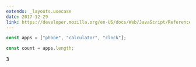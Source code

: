 ```yaml
---
extends: _layouts.usecase
date: 2017-12-29
link: https://developer.mozilla.org/en-US/docs/Web/JavaScript/Reference/Global_Objects/Array/length
---
```



```javascript
const apps = ["phone", "calculator", "clock"];

const count = apps.length;
```
<pre class="output">3</pre>
